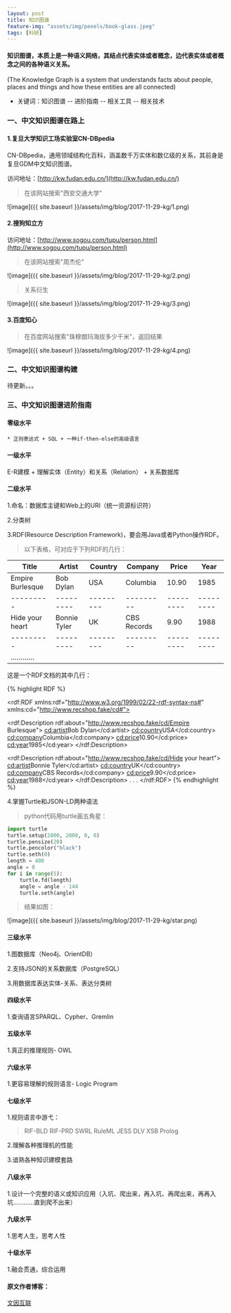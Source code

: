 ```yaml
---
layout: post
title: 知识图谱
feature-img: "assets/img/pexels/book-glass.jpeg"
tags: [科研]
---
```

#### 知识图谱，本质上是一种语义网络，其结点代表实体或者概念，边代表实体或者概念之间的各种语义关系。

(The Knowledge Graph is a system that understands facts about people, places and things and how these entities are all connected)

* 关键词：知识图谱 -- 进阶指南 -- 相关工具 -- 相关技术

### 一、中文知识图谱在路上

#### 1.复旦大学知识工场实验室CN-DBpedia

CN-DBpedia，通用领域结构化百科，涵盖数千万实体和数亿级的关系，其前身是复旦GDM中文知识图谱。

访问地址：[http://kw.fudan.edu.cn/](http://kw.fudan.edu.cn/)

>在该网站搜索"西安交通大学"

![image]({{ site.baseurl }}/assets/img/blog/2017-11-29-kg/1.png)

#### 2.搜狗知立方

访问地址：[http://www.sogou.com/tupu/person.html](http://www.sogou.com/tupu/person.html)

>在该网站搜索"周杰伦"

![image]({{ site.baseurl }}/assets/img/blog/2017-11-29-kg/2.png)

>关系衍生

![image]({{ site.baseurl }}/assets/img/blog/2017-11-29-kg/3.png)

#### 3.百度知心

>在百度网站搜索"珠穆朗玛海拔多少千米"，返回结果

![image]({{ site.baseurl }}/assets/img/blog/2017-11-29-kg/4.png)

### 二、中文知识图谱构建

待更新。。。

### 三、中文知识图谱进阶指南

#### 零级水平

    * 正则表达式 + SQL + 一种if-then-else的高级语言

#### 一级水平

E-R建模 + 理解实体（Entity）和关系（Relation） + 关系数据库

#### 二级水平

1.命名：数据库主键和Web上的URI（统一资源标识符）

2.分类树

3.RDF(Resource Description Framework)，要会用Java或者Python操作RDF。

>以下表格，可对应于下列RDF的几行：

Title  | Artist  | Country  | Company  | Price  | Year
--------- | --------- | --------- | --------- | --------- | ---------
Empire Burlesque  | Bob Dylan  | USA  | Columbia  | 10.90  | 1985
--------- | --------- | --------- | --------- | --------- | ---------
Hide your heart | Bonnie Tyler  | UK  | CBS Records  | 9.90  | 1988
--------- | --------- | --------- | --------- | --------- | ---------
………… |   |   |  |  |

这是一个RDF文档的其中几行：

{% highlight RDF %}
<?xml version="1.0"?>

<rdf:RDF
xmlns:rdf="http://www.w3.org/1999/02/22-rdf-syntax-ns#"
xmlns:cd="http://www.recshop.fake/cd#">

<rdf:Description
 rdf:about="http://www.recshop.fake/cd/Empire Burlesque">
  <cd:artist>Bob Dylan</cd:artist>
  <cd:country>USA</cd:country>
  <cd:company>Columbia</cd:company>
  <cd:price>10.90</cd:price>
  <cd:year>1985</cd:year>
</rdf:Description>

<rdf:Description
 rdf:about="http://www.recshop.fake/cd/Hide your heart">
  <cd:artist>Bonnie Tyler</cd:artist>
  <cd:country>UK</cd:country>
  <cd:company>CBS Records</cd:company>
  <cd:price>9.90</cd:price>
  <cd:year>1988</cd:year>
</rdf:Description>
.
.
.
</rdf:RDF>
{% endhighlight %}

4.掌握Turtle和JSON-LD两种语法

>python代码用turtle画五角星：

```python
import turtle
turtle.setup(2000, 2000, 0, 0)
turtle.pensize(20)
turtle.pencolor("black")
turtle.seth(0)
length = 400
angle = 0
for i in range(5):
    turtle.fd(length)
    angle = angle - 144
    turtle.seth(angle)
```

>结果如图：

![image]({{ site.baseurl }}/assets/img/blog/2017-11-29-kg/star.png)

#### 三级水平

1.图数据库（Neo4j、OrientDB）

2.支持JSON的关系数据库（PostgreSQL）

3.用数据库表达实体-关系、表达分类树

#### 四级水平

1.查询语言SPARQL、Cypher、Gremlin

#### 五级水平

1.真正的推理规则- OWL

#### 六级水平

1.更容易理解的规则语言- Logic Program

#### 七级水平

1.规则语言中游弋：

>RIF-BLD
>RIF-PRD
>SWRL
>RuleML
>JESS
>DLV
>XSB
>Prolog

2.理解各种推理机的性能

3.谙熟各种知识建模套路

#### 八级水平

1.设计一个完整的语义或知识应用（入坑、爬出来，再入坑、再爬出来，再再入坑…………直到爬不出来）

#### 九级水平

1.思考人生，思考人性

#### 十级水平

1.融会贯通，综合运用

#### 原文作者博客：

[文因互联](http://blog.memect.cn/)